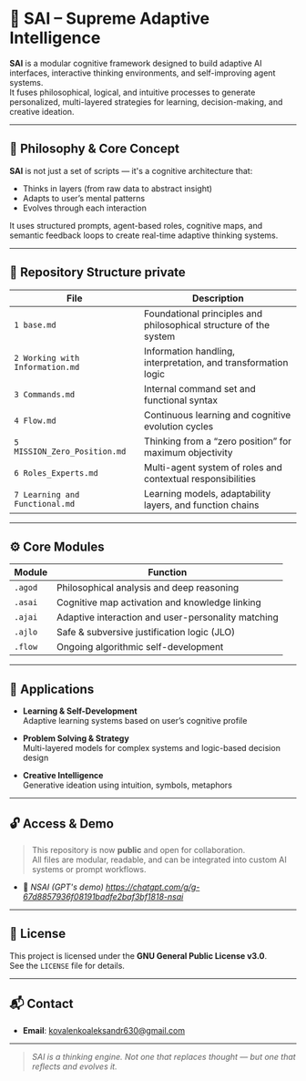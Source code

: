 # 🔹 SAI – Supreme Adaptive Intelligence

**SAI** is a modular cognitive framework designed to build adaptive AI interfaces, interactive thinking environments, and self-improving agent systems.  
It fuses philosophical, logical, and intuitive processes to generate personalized, multi-layered strategies for learning, decision-making, and creative ideation.

---

## 🌌 Philosophy & Core Concept

**SAI** is not just a set of scripts — it's a cognitive architecture that:
- Thinks in layers (from raw data to abstract insight)
- Adapts to user’s mental patterns
- Evolves through each interaction

It uses structured prompts, agent-based roles, cognitive maps, and semantic feedback loops to create real-time adaptive thinking systems.

---

## 📁 Repository Structure private

| File | Description |
|------|-------------|
| `1 base.md` | Foundational principles and philosophical structure of the system |
| `2 Working with Information.md` | Information handling, interpretation, and transformation logic |
| `3 Сommands.md` | Internal command set and functional syntax |
| `4 Flow.md` | Continuous learning and cognitive evolution cycles |
| `5 MISSION_Zero_Position.md` | Thinking from a “zero position” for maximum objectivity |
| `6 Roles_Experts.md` | Multi-agent system of roles and contextual responsibilities |
| `7 Learning and Functional.md` | Learning models, adaptability layers, and function chains |

---

## ⚙️ Core Modules

| Module | Function |
|--------|----------|
| `.agod` | Philosophical analysis and deep reasoning |
| `.asai` | Cognitive map activation and knowledge linking |
| `.ajai` | Adaptive interaction and user-personality matching |
| `.ajlo` | Safe & subversive justification logic (JLO) |
| `.flow` | Ongoing algorithmic self-development |

---

## 🚀 Applications

- **Learning & Self-Development**  
  Adaptive learning systems based on user’s cognitive profile

- **Problem Solving & Strategy**  
  Multi-layered models for complex systems and logic-based decision design

- **Creative Intelligence**  
  Generative ideation using intuition, symbols, metaphors

---

## 🔓 Access & Demo

> This repository is now **public** and open for collaboration.  
> All files are modular, readable, and can be integrated into custom AI systems or prompt workflows.

- 🔗 *NSAI (GPT's demo) https://chatgpt.com/g/g-67d8857936f08191badfe2baf3bf1818-nsai*  

---

## 📄 License

This project is licensed under the **GNU General Public License v3.0**.  
See the `LICENSE` file for details.

---

## 📬 Contact

- **Email**: kovalenkoaleksandr630@gmail.com  

---

> _SAI is a thinking engine. Not one that replaces thought — but one that reflects and evolves it._

